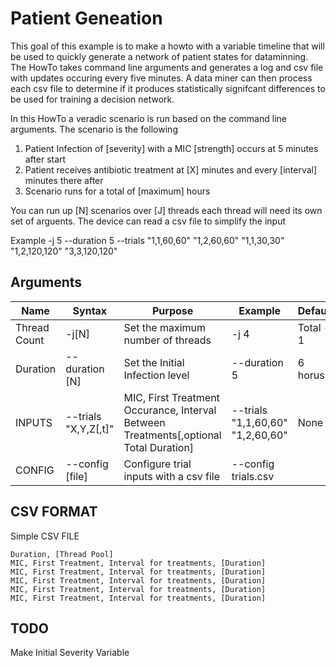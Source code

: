 # Patient Geneation
This goal of this example is to make a howto with a variable timeline that will be used to quickly generate a network of patient states for dataminning.  The HowTo takes command line arguments and generates a log and csv file with updates occuring every five minutes.  A data miner can then process each csv file to determine if it produces statistically signifcant differences to be used for training a decision network.

In this HowTo a veradic scenario is run based on the command line arguments. The scenario is the following

1. Patient Infection of [severity] with a MIC [strength] occurs at 5 minutes after start
2. Patient receives antibiotic treatment at [X] minutes and every [interval] minutes there after
3. Scenario runs for a total of [maximum] hours 

You can run up [N] scenarios over [J] threads each thread will need its own set of arguents.  The device can read a csv file to simplify the input

Example -j 5 --duration 5 --trials "1,1,60,60" "1,2,60,60" "1,1,30,30" "1,2,120,120" "3,3,120,120"
## Arguments
| Name     |  Syntax | Purpose | Example | Default | 
|----------|---------|---------|---------|---------|
| Thread Count | -j[N] | Set the maximum number of threads | -j 4 | Total - 1 |
| Duration | --duration [N] | Set the Initial Infection level | --duration 5 | 6 horus |  
| INPUTS| --trials "X,Y,Z[,t]" | MIC, First Treatment Occurance, Interval Between Treatments[,optional  Total Duration] | --trials "1,1,60,60" "1,2,60,60" | None | 
| CONFIG | --config [file] | Configure trial inputs with a csv file | --config trials.csv |


## CSV FORMAT

Simple CSV FILE
```
Duration, [Thread Pool]
MIC, First Treatment, Interval for treatments, [Duration]
MIC, First Treatment, Interval for treatments, [Duration]
MIC, First Treatment, Interval for treatments, [Duration]
MIC, First Treatment, Interval for treatments, [Duration]
MIC, First Treatment, Interval for treatments, [Duration]

```
## TODO 
Make Initial Severity Variable

